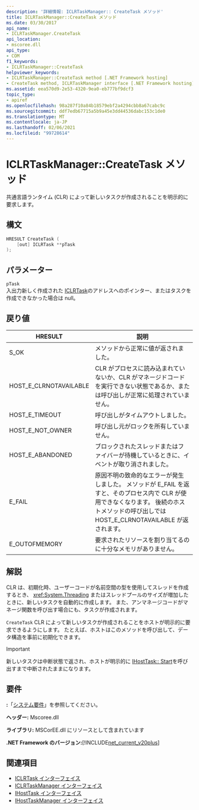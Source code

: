```yaml
---
description: '詳細情報: ICLRTaskManager:: CreateTask メソッド'
title: ICLRTaskManager::CreateTask メソッド
ms.date: 03/30/2017
api_name:
- ICLRTaskManager.CreateTask
api_location:
- mscoree.dll
api_type:
- COM
f1_keywords:
- ICLRTaskManager::CreateTask
helpviewer_keywords:
- ICLRTaskManager::CreateTask method [.NET Framework hosting]
- CreateTask method, ICLRTaskManager interface [.NET Framework hosting]
ms.assetid: eea570d9-2e53-4320-9ea0-eb777bf9dcf3
topic_type:
- apiref
ms.openlocfilehash: 98a287f10a84b18579ebf2a4294cbb8a67cabc9c
ms.sourcegitcommit: ddf7edb67715a5b9a45e3dd44536dabc153c1de0
ms.translationtype: MT
ms.contentlocale: ja-JP
ms.lasthandoff: 02/06/2021
ms.locfileid: "99728614"
---
```

# <a name="iclrtaskmanagercreatetask-method"></a>ICLRTaskManager::CreateTask メソッド

共通言語ランタイム (CLR) によって新しいタスクが作成されることを明示的に要求します。  
  
## <a name="syntax"></a>構文  
  
```cpp  
HRESULT CreateTask (  
    [out] ICLRTask **pTask  
);  
```  
  
## <a name="parameters"></a>パラメーター  

 `pTask`  
 入出力新しく作成された [ICLRTask](iclrtask-interface.md)のアドレスへのポインター、またはタスクを作成できなかった場合は null。  
  
## <a name="return-value"></a>戻り値  
  
|HRESULT|説明|  
|-------------|-----------------|  
|S_OK|メソッドから正常に値が返されました。|  
|HOST_E_CLRNOTAVAILABLE|CLR がプロセスに読み込まれていないか、CLR がマネージドコードを実行できない状態であるか、または呼び出しが正常に処理されていません。|  
|HOST_E_TIMEOUT|呼び出しがタイムアウトしました。|  
|HOST_E_NOT_OWNER|呼び出し元がロックを所有していません。|  
|HOST_E_ABANDONED|ブロックされたスレッドまたはファイバーが待機しているときに、イベントが取り消されました。|  
|E_FAIL|原因不明の致命的なエラーが発生しました。 メソッドが E_FAIL を返すと、そのプロセス内で CLR が使用できなくなります。 後続のホストメソッドの呼び出しでは HOST_E_CLRNOTAVAILABLE が返されます。|  
|E_OUTOFMEMORY|要求されたリソースを割り当てるのに十分なメモリがありません。|  
  
## <a name="remarks"></a>解説  

 CLR は、初期化時、ユーザーコードが名前空間の型を使用してスレッドを作成するとき、 <xref:System.Threading> またはスレッドプールのサイズが増加したときに、新しいタスクを自動的に作成します。 また、アンマネージコードがマネージ関数を呼び出す場合にも、タスクが作成されます。  
  
 `CreateTask` CLR によって新しいタスクが作成されることをホストが明示的に要求できるようにします。 たとえば、ホストはこのメソッドを呼び出して、データ構造を事前に初期化できます。  
  
> [!IMPORTANT]
> 新しいタスクは中断状態で返され、ホストが明示的に [IHostTask:: Start](ihosttask-start-method.md)を呼び出すまで中断されたままになります。  
  
## <a name="requirements"></a>要件  

 **:**「[システム要件](../../get-started/system-requirements.md)」を参照してください。  
  
 **ヘッダー:** Mscoree.dll  
  
 **ライブラリ:** MSCorEE.dll にリソースとして含まれています  
  
 **.NET Framework のバージョン:**[!INCLUDE[net_current_v20plus](../../../../includes/net-current-v20plus-md.md)]  
  
## <a name="see-also"></a>関連項目

- [ICLRTask インターフェイス](iclrtask-interface.md)
- [ICLRTaskManager インターフェイス](iclrtaskmanager-interface.md)
- [IHostTask インターフェイス](ihosttask-interface.md)
- [IHostTaskManager インターフェイス](ihosttaskmanager-interface.md)

